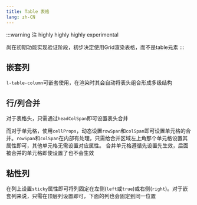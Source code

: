```yaml
---
title: Table 表格
lang: zh-CN
---
```


:::warning 注
highly highly highly experimental

尚在初期功能实现验证阶段，初步决定使用Grid渲染表格，而不是table元素
:::

## 嵌套列

`l-table-column`可嵌套使用，在渲染时其会自动将表头组合形成多级结构

<!-- @Code:test -->

## 行/列合并

对于表格头，只需通过`headColSpan`即可设置表头合并

而对于单元格，使用`cellProps`，动态设置`rowSpan`和`colSpan`即可设置单元格的合并。`rowSpan`和`colSpan`在内部有处理，只需给合并区域左上角那个单元格设置其属性即可，其他单元格无需设置对应属性。
合并单元格遵循先设置先生效，后面被合并的单元格即使设置了也不会生效

<!-- @Code:rowColSpan -->

## 粘性列

在列上设置`sticky`属性即可将列固定在左侧(`left`或`true`)或右侧(`right`)。对于嵌套列来说，只需在顶层列设置即可，下面的列也会固定到同一位置

<!-- @Code:sticky -->